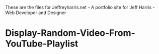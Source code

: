 These are the files for Jeffreyharris.net - A portfolio site for Jeff Harris - Web Developer and Designer
# Display-Random-Video-From-YouTube-Playlist
